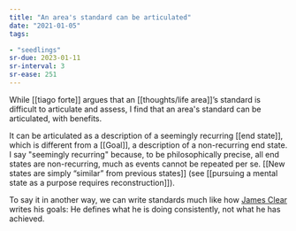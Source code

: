 ```yaml
---
title: "An area's standard can be articulated"
date: "2021-01-05"
tags:

- "seedlings"
sr-due: 2023-01-11
sr-interval: 3
sr-ease: 251
---
```


While [[tiago forte]] argues that an [[thoughts/life area]]’s standard is difficult to articulate and assess, I find that an area's standard can be articulated, with benefits.

It can be articulated as a description of a seemingly recurring [[end state]], which is different from a [[Goal]], a description of a non-recurring end state. I say "seemingly recurring" because, to be philosophically precise, all end states are non-recurring, much as events cannot be repeated per se. [[New states are simply “similar” from previous states]] (see [[pursuing a mental state as a purpose requires reconstruction]]).

To say it in another way, we can write standards much like how [James Clear](craftdocs://open?blockId=A0914B11-A194-472A-9116-E349DEA7B254&spaceId=63534923-d6b9-bddc-93d1-c854ccf112a8) writes his goals: He defines what he is doing consistently, not what he has achieved.

